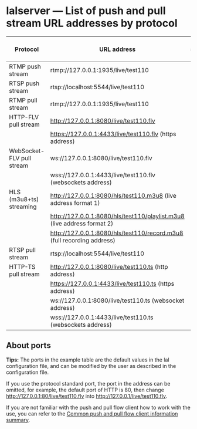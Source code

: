 # lalserver — List of push and pull stream URL addresses by protocol

| Protocol                  | URL address                                       | Protocol standard port |
|---------------------------|---------------------------------------------------|-----------------------:|
| RTMP push stream          | rtmp://127.0.0.1:1935/live/test110                |                   1935 |
| RTSP push stream          | rtsp://localhost:5544/live/test110                |                    554 |
| RTMP pull stream          | rtmp://127.0.0.1:1935/live/test110                |                   1935 |
| HTTP-FLV pull stream      | http://127.0.0.1:8080/live/test110.flv            |                     80 |
|                           | https://127.0.0.1:4433/live/test110.flv (https address)       |        443 |
| WebSocket-FLV pull stream | ws://127.0.0.1:8080/live/test110.flv              |                     80 |
|                           | wss://127.0.0.1:4433/live/test110.flv (websockets address)    |        443 |
| HLS (m3u8+ts) streaming   | http://127.0.0.1:8080/hls/test110.m3u8 (live address format 1)    |        |
|                           | http://127.0.0.1:8080/hls/test110/playlist.m3u8 (live address format 2) | 80 |
|                           | http://127.0.0.1:8080/hls/test110/record.m3u8 (full recording address) |   |
| RTSP pull stream          | rtsp://localhost:5544/live/test110                |                    554 |
| HTTP-TS pull stream       | http://127.0.0.1:8080/live/test110.ts (http address)      |             80 |
|                           | https://127.0.0.1:4433/live/test110.ts (https address)    |            443 |
|                           | ws://127.0.0.1:8080/live/test110.ts (websocket address)   |             80 |
|                           | wss://127.0.0.1:4433/live/test110.ts (websockets address) |            443 |

## About ports

**Tips:** The ports in the example table are the default values in the lal configuration file, and can be modified by the user as described in the configuration file.

If you use the protocol standard port, the port in the address can be omitted, for example, the default port of HTTP is 80, then change http://127.0.0.1:80/live/test110.flv into http://127.0.0.1/live/test110.flv.

If you are not familiar with the push and pull flow client how to work with the use, you can refer to the [Common push and pull flow client information summary](CommonClient.md).
